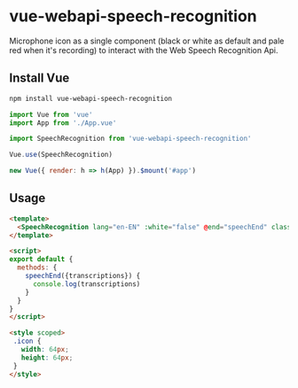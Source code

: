 # vue-webapi-speech-recognition

Microphone icon as a single component (black or white as default and pale red when it's recording) to interact with the Web Speech Recognition Api.

## Install Vue

```bash
npm install vue-webapi-speech-recognition
```

```js
import Vue from 'vue'
import App from './App.vue'

import SpeechRecognition from 'vue-webapi-speech-recognition'

Vue.use(SpeechRecognition)

new Vue({ render: h => h(App) }).$mount('#app')
```

## Usage

```html
<template>
  <SpeechRecognition lang="en-EN" :white="false" @end="speechEnd" class="icon"/>
</template>

<script>
export default {
  methods: {
    speechEnd({transcriptions}) {
      console.log(transcriptions)
    }
  }
}
</script>

<style scoped>
 .icon {
   width: 64px;
   height: 64px;
 }
</style>
```
